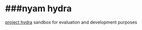 ###nyam hydra
=============

[project hydra](https://github.com/projecthydra/) sandbox for evaluation and development purposes 

